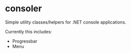 # consoler
Simple utility classes/helpers for .NET console applications.

Currently this includes:
- Progressbar
- Menu


